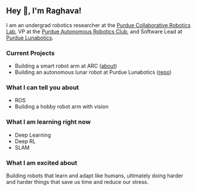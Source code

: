 ## Hey :wave:, I'm Raghava!

I am an undergrad robotics researcher at the [Purdue Collaborative Robotics Lab](https://www.purdue.edu/crl/), VP at the [Purdue Autonomous Robotics Club](https://www.purduearc.com/), and Software Lead at [Purdue Lunabotics](https://web.ics.purdue.edu/~lunabot/).

### Current Projects
- Building a smart robot arm at ARC ([about](https://wiki.purduearc.com/wiki/robot-arm/start-here))
- Building an autonomous lunar robot at Purdue Lunabotics ([repo](https://github.com/PurdueLunabotics/lunabotics_21))

### What I can tell you about
- ROS
- Building a hobby robot arm with vision

### What I am learning right now
- Deep Learning
- Deep RL
- SLAM

### What I am excited about
Building robots that learn and adapt like humans, ultimately doing harder and harder things that save us time and reduce our stress.
